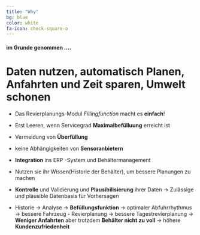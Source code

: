 ```yaml
---
title: "Why"
bg: blue
color: white
fa-icon: check-square-o
---
```


#### im Grunde genommen .... 

# Daten nutzen, automatisch Planen, Anfahrten und Zeit sparen, Umwelt schonen  

- Das Revierplanungs-Modul *Fillingfunction* macht es **einfach**! 
- Erst Leeren, wenn Servicegrad **Maximalbefülluung** erreicht ist 
- Vermeidung von **Überfüllung** 
- keine Abhängigkeiten von **Sensoranbietern** 
- **Integration** ins ERP -System und Behältermanagement 

- Nutzen sie ihr Wissen(Historie der Behälter), um bessere Planungen zu machen 

- **Kontrolle** und Validierung und **Plausibilisierung**  ihrer Daten -> Zulässige und plausible Datenbasis für Vorhersagen 


- Historie -> Analyse -> **Befüllungsfunktion** -> optimaler Abfuhrrhythmus -> bessere Fahrzeug - Revierplanung -> bessere Tagestrevierplanung -> **Weniger Anfahrten** aber trotzdem **Behälter nicht zu voll** -> höhere **Kundenzufriedenheit**


